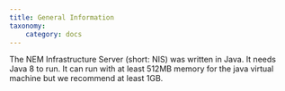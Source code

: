```yaml
---
title: General Information
taxonomy:
    category: docs
---
```


 
The NEM Infrastructure Server (short: NIS) was written in Java. It needs Java 8 to run. It can run with at least 512MB memory for the java virtual machine but we recommend at least 1GB.

 

